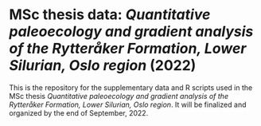 # MSc thesis data: _Quantitative paleoecology and gradient analysis of the Rytteråker Formation, Lower Silurian, Oslo region_ (2022)
This is the repository for the supplementary data and R scripts used in the MSc thesis _Quantitative paleoecology and gradient analysis of the Rytteråker Formation, Lower Silurian, Oslo region_. It will be finalized and organized by the end of September, 2022.
